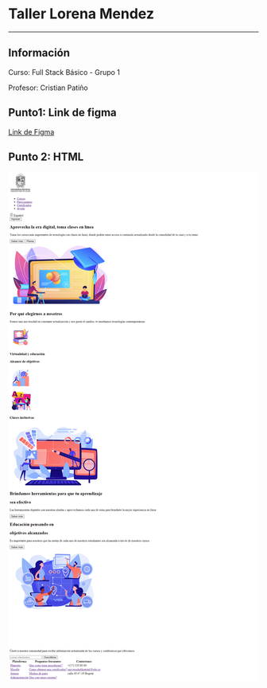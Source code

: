 <h1>Taller Lorena Mendez</h1>
<hr>

<h2>Información</h2>
<p>Curso: Full Stack Básico - Grupo 1<p>
<p>Profesor: Cristian Patiño<p>

<h2>Punto1: Link de figma</h2>
<a href="https://www.figma.com/file/bDwWepBPFpjJ3QLSrHfZrW/Figma-exercise?type=design&node-id=14-105&t=aAVpOWMCNEwqTQv8-0">Link de Figma </a>

<h2>Punto 2: HTML</h2>
<img src="./public/images/html.png"
alt="html">
